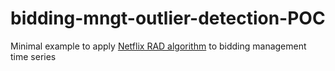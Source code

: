 # bidding-mngt-outlier-detection-POC

Minimal example to apply [Netflix RAD algorithm](https://medium.com/netflix-techblog/rad-outlier-detection-on-big-data-d6b0494371cc) to bidding management time series
